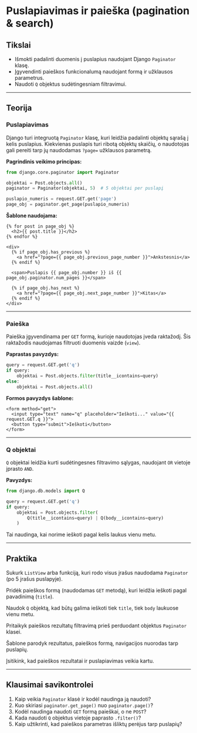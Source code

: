 
# Puslapiavimas ir paieška (pagination & search)

## Tikslai

* Išmokti padalinti duomenis į puslapius naudojant Django `Paginator` klasę.
* Įgyvendinti paieškos funkcionalumą naudojant formą ir užklausos parametrus.
* Naudoti `Q` objektus sudėtingesniam filtravimui.

---

## Teorija

### Puslapiavimas

Django turi integruotą `Paginator` klasę, kuri leidžia padalinti objektų sąrašą į kelis puslapius. Kiekvienas puslapis turi ribotą objektų skaičių, o naudotojas gali pereiti tarp jų naudodamas `?page=` užklausos parametrą.

**Pagrindinis veikimo principas:**

```python
from django.core.paginator import Paginator

objektai = Post.objects.all()
paginator = Paginator(objektai, 5)  # 5 objektai per puslapį

puslapio_numeris = request.GET.get('page')
page_obj = paginator.get_page(puslapio_numeris)
```

**Šablone naudojama:**

```django
{% for post in page_obj %}
  <h2>{{ post.title }}</h2>
{% endfor %}

<div>
  {% if page_obj.has_previous %}
    <a href="?page={{ page_obj.previous_page_number }}">Ankstesnis</a>
  {% endif %}

  <span>Puslapis {{ page_obj.number }} iš {{ page_obj.paginator.num_pages }}</span>

  {% if page_obj.has_next %}
    <a href="?page={{ page_obj.next_page_number }}">Kitas</a>
  {% endif %}
</div>
```

---

### Paieška

Paieška įgyvendinama per `GET` formą, kurioje naudotojas įveda raktažodį. Šis raktažodis naudojamas filtruoti duomenis vaizde (`view`).

**Paprastas pavyzdys:**

```python
query = request.GET.get('q')
if query:
    objektai = Post.objects.filter(title__icontains=query)
else:
    objektai = Post.objects.all()
```

**Formos pavyzdys šablone:**

```django
<form method="get">
  <input type="text" name="q" placeholder="Ieškoti..." value="{{ request.GET.q }}">
  <button type="submit">Ieškoti</button>
</form>
```

---

### Q objektai

`Q` objektai leidžia kurti sudėtingesnes filtravimo sąlygas, naudojant `OR` vietoje įprasto `AND`.

**Pavyzdys:**

```python
from django.db.models import Q

query = request.GET.get('q')
if query:
    objektai = Post.objects.filter(
        Q(title__icontains=query) | Q(body__icontains=query)
    )
```

Tai naudinga, kai norime ieškoti pagal kelis laukus vienu metu.

---

## Praktika

Sukurk `ListView` arba funkciją, kuri rodo visus įrašus naudodama `Paginator` (po 5 įrašus puslapyje).

Pridėk paieškos formą (naudodamas `GET` metodą), kuri leidžia ieškoti pagal pavadinimą (`title`).

Naudok `Q` objektą, kad būtų galima ieškoti tiek `title`, tiek `body` laukuose vienu metu.

Pritaikyk paieškos rezultatų filtravimą prieš perduodant objektus `Paginator` klasei.

Šablone parodyk rezultatus, paieškos formą, navigacijos nuorodas tarp puslapių.

Įsitikink, kad paieškos rezultatai ir puslapiavimas veikia kartu.

---

## Klausimai savikontrolei

1. Kaip veikia `Paginator` klasė ir kodėl naudinga ją naudoti?
2. Kuo skiriasi `paginator.get_page()` nuo `paginator.page()`?
3. Kodėl naudinga naudoti `GET` formą paieškai, o ne `POST`?
4. Kada naudoti `Q` objektus vietoje paprasto `.filter()`?
5. Kaip užtikrinti, kad paieškos parametras išliktų perėjus tarp puslapių?



